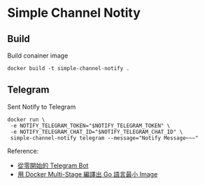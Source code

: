 # Simple Channel Notity

## Build

Build conainer image

```
docker build -t simple-channel-notify .
```

## Telegram

Sent Notify to Telegram

```
docker run \
 -e NOTIFY_TELEGRAM_TOKEN="$NOTIFY_TELEGRAM_TOKEN" \
 -e NOTIFY_TELEGRAM_CHAT_ID="$NOTIFY_TELEGRAM_CHAT_ID" \
 simple-channel-notify telegram --message="Notify Message~~~"
```

Reference:

- [從零開始的 Telegram Bot](https://blog.sean.taipei/2017/05/telegram-bot)
- [用 Docker Multi-Stage 編譯出 Go 語言最小 Image](https://blog.wu-boy.com/2017/04/build-minimal-docker-container-using-multi-stage-for-go-app/)
